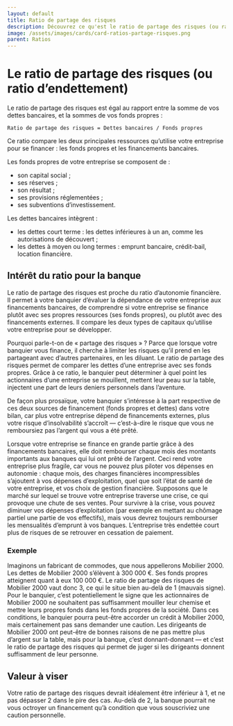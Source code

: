 ```yaml
---
layout: default
title: Ratio de partage des risques
description: Découvrez ce qu'est le ratio de partage des risques (ou ratio d’endettement), et comment le calculer.
image: /assets/images/cards/card-ratios-partage-risques.png
parent: Ratios
---
```


# Le ratio de partage des risques (ou ratio d’endettement)

Le ratio de partage des risques est égal au rapport entre la somme de vos dettes bancaires, et la sommes de vos fonds propres :

```
Ratio de partage des risques = Dettes bancaires / Fonds propres
```

Ce ratio compare les deux principales ressources qu’utilise votre entreprise pour se financer : les fonds propres et les financements bancaires.

Les fonds propres de votre entreprise se composent de :

- son capital social ;
- ses réserves ;
- son résultat ;
- ses provisions réglementées ;
- ses subventions d’investissement.

Les dettes bancaires intègrent :

- les dettes court terme : les dettes inférieures à un an, comme les autorisations de découvert ;
- les dettes à moyen ou long termes : emprunt bancaire, crédit-bail, location financière.

## Intérêt du ratio pour la banque

Le ratio de partage des risques est proche du ratio d’autonomie financière. Il permet à votre banquier d’évaluer la dépendance de votre entreprise aux financements bancaires, de comprendre si votre entreprise se finance plutôt avec ses propres ressources (ses fonds propres), ou plutôt avec des financements externes. Il compare les deux types de capitaux qu’utilise votre entreprise pour se développer.

Pourquoi parle-t-on de « partage des risques » ? Parce que lorsque votre banquier vous finance, il cherche à limiter les risques qu’il prend en les partageant avec d’autres partenaires, en les diluant. Le ratio de partage des risques permet de comparer les dettes d’une entreprise avec ses fonds propres. Grâce à ce ratio, le banquier peut déterminer à quel point les actionnaires d’une entreprise se mouillent, mettent leur peau sur la table, injectent une part de leurs deniers personnels dans l’aventure.

De façon plus prosaïque, votre banquier s’intéresse à la part respective de ces deux sources de financement (fonds propres et dettes) dans votre bilan, car plus votre entreprise dépend de financements externes, plus votre risque d’insolvabilité s’accroît — c’est-à-dire le risque que vous ne remboursiez pas l’argent qui vous a été prêté.

Lorsque votre entreprise se finance en grande partie grâce à des financements bancaires, elle doit rembourser chaque mois des montants importants aux banques qui lui ont prêté de l’argent. Ceci rend votre entreprise plus fragile, car vous ne pouvez plus piloter vos dépenses en autonomie : chaque mois, des charges financières incompressibles s’ajoutent à vos dépenses d’exploitation, quel que soit l’état de santé de votre entreprise, et vos choix de gestion financière. Supposons que le marché sur lequel se trouve votre entreprise traverse une crise, ce qui provoque une chute de ses ventes. Pour survivre à la crise, vous pouvez diminuer vos dépenses d’exploitation (par exemple en mettant au chômage partiel une partie de vos effectifs), mais vous devrez toujours rembourser les mensualités d’emprunt à vos banques. L’entreprise très endettée court plus de risques de se retrouver en cessation de paiement.

### Exemple

Imaginons un fabricant de commodes, que nous appellerons Mobilier 2000. Les dettes de Mobilier 2000 s’élèvent à 300 000 €. Ses fonds propres atteignent quant à eux 100 000 €. Le ratio de partage des risques de Mobilier 2000 vaut donc 3, ce qui le situe bien au-delà de 1 (mauvais signe). Pour le banquier, c’est potentiellement le signe que les actionnaires de Mobilier 2000 ne souhaitent pas suffisamment mouiller leur chemise et mettre leurs propres fonds dans les fonds propres de la société. Dans ces conditions, le banquier pourra peut-être accorder un crédit à Mobilier 2000, mais certainement pas sans demander une caution. Les dirigeants de Mobilier 2000 ont peut-être de bonnes raisons de ne pas mettre plus d’argent sur la table, mais pour la banque, c’est donnant-donnant — et c’est le ratio de partage des risques qui permet de juger si les dirigeants donnent suffisamment de leur personne.

## Valeur à viser

Votre ratio de partage des risques devrait idéalement être inférieur à 1, et ne pas dépasser 2 dans le pire des cas. Au-delà de 2, la banque pourrait ne vous octroyer un financement qu’à condition que vous souscriviez une caution personnelle.
